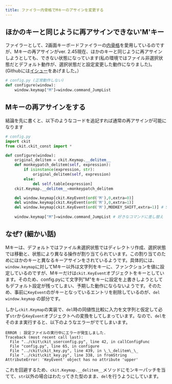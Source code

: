 ```yaml
---
title: ファイラー内骨格でMキーのアサインを変更する
---
```


## ほかのキーと同じように再アサインできない'M'キー

ファイラーとして、2画面キーボードファイラーの[内骨格](https://sites.google.com/site/craftware/cfiler)を愛用しているのですが、Mキーの再アサインがver. 2.45現在、ほかのキーと同じように再アサインしようとしても、できない状態になっています(私の環境ではファイル非選択状態だとデフォルト動作が、選択状態だと設定変更した動作になりました)。(Githubには[イシュー](https://github.com/crftwr/cfiler/issues/5)をあげました。）

```python
# config.py (正常動作しない)
def configure(window):
    window.keymap["M"]=window.command_JumpList
```

## Mキーの再アサインをする

結論を先に書くと、以下のようなコードを追記すれば通常の再アサインが可能になります

```python 
# config.py
import ckit
from ckit.ckit_const import *

def configure(window):
    original_delitem = ckit.Keymap.__delitem__
    def monkeypatch_delitem(self, expression):
        if isinstance(expression, str):
            original_delitem(self, expression)
        else:
            del self.table[expression]
    ckit.Keymap.__delitem__=monkeypatch_delitem

    del window.keymap[ckit.KeyEvent(ord('M'),0,extra=0)]
    del window.keymap[ckit.KeyEvent(ord('M'),0,extra=1)]
    del window.keymap[ckit.KeyEvent(ord('M'),MODKEY_SHIFT,extra=1)] # S-Mも変えたい場合は必要
    
    window.keymap["M"]=window.command_JumpList # 好きなコマンドに差し替え
```

## なぜ? (細かい話)

Mキーは、デフォルトではファイル未選択状態ではディレクトリ作成、選択状態では移動と、状態により異なる操作が割り当てられています。この割り当てのためにほかのキーと異なるキーアサインをされているようです。具体的には、`window.keymap`に対してMキー以外は文字列をキーに、ファンクションを値に設定しているのですが、Mキーだけは`ckit.KeyEvent`オブジェクトをキーとしています。そのため、config.pyにて文字列"M"をキーに設定を上書きしようとしてもデフォルト設定が残ってしまい、予期した動作にならないようです。そのため、事前に`KeyEvent`のがキーとなっているエントリを削除しているのが、`del window.keymap` の部分です。

しかし`ckit.Keymap`の実装で、`del`時の同値性比較に入力を文字列と仮定して必ず`str`から`KeyEvent`オブジェクトへの変換をしてしまっています。なので、`del`をそのまま実行すると、以下のようなエラーがでてしまいます。

```
ERROR : 設定ファイルの実行中にエラーが発生しました.
Traceback (most recent call last):
  File "../ckit\ckit_userconfig.py", line 42, in callConfigFunc
  File "config.py", line 65, in configure
  File "../ckit\ckit_key.py", line 439, in \_\_delitem\_\_
  File "../ckit\ckit_key.py", line 338, in fromString
AttributeError: 'KeyEvent' object has no attribute 'upper'
```

これを回避するため、`ckit.Keymap.__delitem__`メソッドにモンキーパッチを当てて、`str`以外の場合はわたってきた型のまま、`del`を行うようにしています。